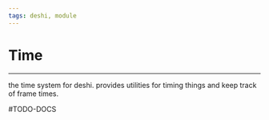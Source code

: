 ```yaml
---
tags: deshi, module
---
```

# Time
---
the time system for deshi. provides utilities for timing things and keep track of frame times.

#TODO-DOCS
 